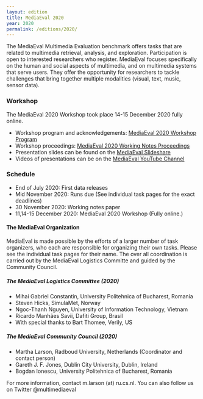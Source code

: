 ```yaml
---
layout: edition
title: MediaEval 2020
year: 2020
permalink: /editions/2020/
---
```


The MediaEval Multimedia Evaluation benchmark offers tasks that are related to multimedia retrieval, analysis, and exploration. Participation is open to interested researchers who register. MediaEval focuses specifically on the human and social aspects of multimedia, and on multimedia systems that serve users. They offer the opportunity for researchers to tackle challenges that bring together multiple modalities (visual, text, music, sensor data). 

<!---
### Registration
Registration is now open: Register to participate by filling in the [MediaEval 2020 Registration form](https://forms.gle/CWjCuPXa9Q7pNeUV9). Once you have registered please sign and return the [MediaEval 2020 Usage Agreement](https://multimediaeval.github.io/editions/2020/docs/MediaEval2020_UsageAgreement.pdf).
-->

### Workshop
The MediaEval 2020 Workshop took place 14-15 December 2020 fully online.
* Workshop program and acknowledgements: [MediaEval 2020 Workshop Program](/_editions/2020/docs/MediaEval2020WorkshopScheduleAndThanks.pdf)
* Workshop proceedings: [MediaEval 2020 Working Notes Proceedings](http://ceur-ws.org/Vol-2882) 
* Presentation slides can be found on the [MediaEval Slideshare](https://www.slideshare.net/multimediaeval/presentations)
* Videos of presentations can be on the [MediaEval YouTube Channel](https://www.youtube.com/channel/UCc-1NW1Uo2o_zI4F81iyTcw/videos)

<!---
* Workshop registration: [MediaEval 2020 Workshop Registration Form](https://forms.gle/ZbXsMSzRTc2xcphB6)
-->
<!---
#### Attendee workshop information
* The MediaEval 2020 Workshop will be held completely online this year and participation is free. However, you are required to register in order to attend. If multiple people from one team will be participating in the workshop, then each one needs to register. 
* On Friday 11 December (16:00-18:00 Central European Time) we will have the workshop opening presentation and the icebreaker.
* On Monday and Tuesday 14-15 December (14:00-19:00 Central European Time) we we will have two types of sessions: 
  * Presentation sessions: Begin with an overview talk introducing the task. Then, each participant presents a three minute introduction of their task. The talks are live, and followed by questions and answers. (Zoom/Gotomeeting)
  * Technical retreat sessions: Discussion sessions where organizers and participants exchange experiences on the task and discuss plans for future work. (Discord)
* The exact workshop schedule will be published here in the days before the workshop.
* Just before the workshop, you will receive by email the links to the workshop platforms.
-->
<!---
#### Presenter workshop information
* If you are presenting at the workshop, please prepare a three-minute presentation.
* You will submit a video of this presentation AND give the presentation live during a presentation session at the workshop.
* Your presentation should explain your idea of approaching the task, related work, how you approached the task, and the insight you gained. 
* You do not have to explain the task in your presentation. There will be a presentation at the beginning of the session by the task organizers, who explain the task.
* Upload the video online to a place where it can be downloaded. Then add the link to your submission on EasyChair. This video will be used as a backup in case of technical failure. Please submit your video by **Saturday 12 December AOE**.
* We also offer you the possibility of publishing your slides and videos on the MediaEval Slideshare/YouTube accounts. Please supply your slides and check the video publishing box on EasyChair.
* Find information about EasyChair and about the Proceedings Agreement.
* Workshop attendees benefit from understanding other tasks, and what other researchers have accomplished. In order to promote discussion, presenters will be asked to prepare questions in advance. More information will arrive via email.
-->

### Schedule
* End of July 2020: First data releases
* Mid November 2020: Runs due (See individual task pages for the exact deadlines)
* 30 November 2020: Working notes paper
* 11,14-15 December 2020: MediaEval 2020 Workshop (Fully online.)

#### The MediaEval Organization
MediaEval is made possible by the efforts of a larger number of task organizers, who each are responsible for organizing their own tasks. Please see the individual task pages for their name. The over all coordination is carried out by the MediaEval Logistics Committe and guided by the Community Council.

##### The MediaEval Logistics Committee (2020)
* Mihai Gabriel Constantin, University Politehnica of Bucharest, Romania
* Steven Hicks, SimulaMet, Norway
* Ngoc-Thanh Nguyen, University of Information Technology, Vietnam
* Ricardo Manhães Savii, Dafiti Group, Brasil
* With special thanks to Bart Thomee, Verily, US

##### The MediaEval Community Council (2020)
* Martha Larson, Radboud University, Netherlands (Coordinator and contact person)
* Gareth J. F. Jones, Dublin City University, Dublin, Ireland
* Bogdan Ionescu, University Politehnica of Bucharest, Romania

<!---
The MediaEval Workshop schedule will center on the \'golden hours\' in order to allow as many people around the world to participate as possible. The start and finish times for each day will be announced soon. The exact schedule will be published shortly before the workshop begins.
-->

For more information, contact m.larson (at) ru.cs.nl. You can also follow us on Twitter @multimediaeval  
